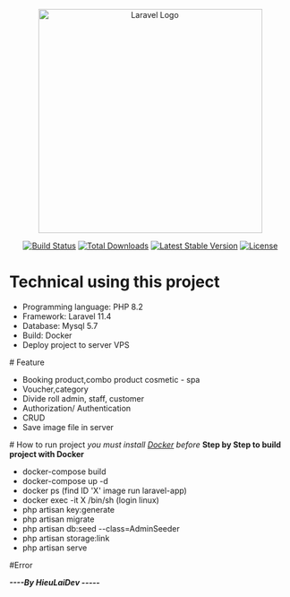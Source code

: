<p align="center"><a href="https://laravel.com" target="_blank"><img src="https://raw.githubusercontent.com/laravel/art/master/logo-lockup/5%20SVG/2%20CMYK/1%20Full%20Color/laravel-logolockup-cmyk-red.svg" width="400" alt="Laravel Logo"></a></p>

<p align="center">
<a href="https://github.com/laravel/framework/actions"><img src="https://github.com/laravel/framework/workflows/tests/badge.svg" alt="Build Status"></a>
<a href="https://packagist.org/packages/laravel/framework"><img src="https://img.shields.io/packagist/dt/laravel/framework" alt="Total Downloads"></a>
<a href="https://packagist.org/packages/laravel/framework"><img src="https://img.shields.io/packagist/v/laravel/framework" alt="Latest Stable Version"></a>
<a href="https://packagist.org/packages/laravel/framework"><img src="https://img.shields.io/packagist/l/laravel/framework" alt="License"></a>
</p>

# Technical using this project 
<ul>
    <li>Programming language: PHP 8.2 </li>
    <li>Framework: Laravel 11.4 </li>
    <li>Database: Mysql 5.7 </li>
    <li>Build: Docker</li>
    <li>Deploy project to server VPS</li>

</ul>
# Feature
<ul>
    <li>Booking product,combo product cosmetic - spa </li>
    <li>Voucher,category</li>
    <li>Divide roll admin, staff, customer</li>
    <li>Authorization/ Authentication </li>
    <li>CRUD</li>
    <li>Save image file in server</li>
</ul>
# How to run project
<i>you must install <a href='https://www.docker.com/'>Docker</a> before </i>
<b>Step by Step to build project with Docker</b>
<ul>
    <li>docker-compose build</li>
    <li>docker-compose up -d</li>
    <li>docker ps (find ID 'X' image run laravel-app)</li>
    <li>docker exec -it X /bin/sh (login linux)</li>
    <li>php artisan key:generate</li>
    <li>php artisan migrate</li>
    <!-- run seeder to create sample data -->
    <li>php artisan db:seed --class=AdminSeeder  
    <!-- create link: to link storage in public folder -->
    <li>php artisan storage:link</li>
    <li>php artisan serve</li>
</ul>


#Error




<i style='text-align:center'>
    <b>----By HieuLaiDev -----</b>
</i>
